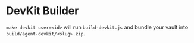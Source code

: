 # DevKit Builder

`make devkit user=<id>` will run `build-devkit.js` and bundle your vault into `build/agent-devkit/<slug>.zip`.
